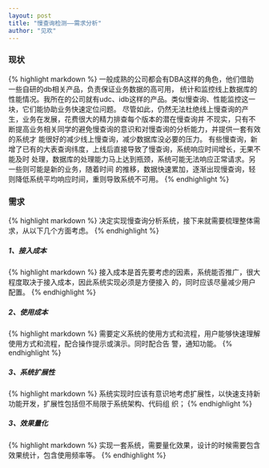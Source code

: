 ```yaml
---
layout: post
title: "慢查询检测——需求分析"
author: "见欢"
---
```

### 现状
{% highlight markdown %}
  一般成熟的公司都会有DBA这样的角色，他们借助一些自研的db相关产品，负责保证业务数据的高可用，
统计和监控线上数据库的性能情况。我所在的公司就有udc、idb这样的产品。类似慢查询、性能监控这一
块，它们能协助业务快速定位问题。
  尽管如此，仍然无法杜绝线上慢查询的产生，业务在发展，花费很大的精力排查每个版本的潜在慢查询并
不现实，只有不断提高业务相关同学的避免慢查询的意识和对慢查询的分析能力，并提供一套有效的系统才
能很好的减少线上慢查询，减少数据库没必要的压力。
  有些慢查询，新增了已有的大表查询纬度，上线后直接导致了慢查询，系统响应时间增长，无果不能及时
处理，数据库的处理能力马上达到瓶颈，系统可能无法响应正常请求。另一些则可能是新的业务，随着时间
的推移，数据快速累加，逐渐出现慢查询，轻则降低系统平均响应时间，重则导致系统不可用。
{% endhighlight %}

### 需求
{% highlight markdown %}
  决定实现慢查询分析系统，接下来就需要梳理整体需求，从以下几个方面考虑。
{% endhighlight %}
##### 1、接入成本
{% highlight markdown %}
  接入成本是首先要考虑的因素，系统能否推广，很大程度取决于接入成本，因此系统实现必须是方便接入
的，同时应该尽量减少用户配置。
{% endhighlight %}
##### 2、使用成本
{% highlight markdown %}
  需要定义系统的使用方式和流程，用户能够快速理解使用方式和流程，配合操作提示或演示。同时配合告
警，通知功能。
{% endhighlight %}
##### 3、系统扩展性
{% highlight markdown %}
  系统实现时应该有意识地考虑扩展性，以快速支持新功能开发，扩展性包括但不局限于系统架构、代码组
织；
{% endhighlight %}
##### 3、效果量化
{% highlight markdown %}
  实现一套系统，需要量化效果，设计的时候需要包含效果统计，包含使用频率等。
{% endhighlight %}